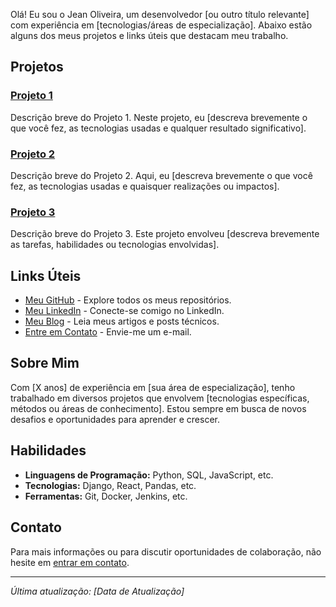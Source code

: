 Olá! Eu sou o Jean Oliveira, um desenvolvedor [ou outro título relevante] com experiência em [tecnologias/áreas de especialização]. Abaixo estão alguns dos meus projetos e links úteis que destacam meu trabalho.

## Projetos

### [Projeto 1](https://link-para-seu-projeto-1.com)
Descrição breve do Projeto 1. Neste projeto, eu [descreva brevemente o que você fez, as tecnologias usadas e qualquer resultado significativo].

### [Projeto 2](https://link-para-seu-projeto-2.com)
Descrição breve do Projeto 2. Aqui, eu [descreva brevemente o que você fez, as tecnologias usadas e quaisquer realizações ou impactos].

### [Projeto 3](https://link-para-seu-projeto-3.com)
Descrição breve do Projeto 3. Este projeto envolveu [descreva brevemente as tarefas, habilidades ou tecnologias envolvidas].

## Links Úteis

- [Meu GitHub](https://github.com/seu-perfil) - Explore todos os meus repositórios.
- [Meu LinkedIn](https://linkedin.com/in/seu-perfil) - Conecte-se comigo no LinkedIn.
- [Meu Blog](https://seublog.com) - Leia meus artigos e posts técnicos.
- [Entre em Contato](mailto:seu-email@example.com) - Envie-me um e-mail.

## Sobre Mim

Com [X anos] de experiência em [sua área de especialização], tenho trabalhado em diversos projetos que envolvem [tecnologias específicas, métodos ou áreas de conhecimento]. Estou sempre em busca de novos desafios e oportunidades para aprender e crescer.

## Habilidades

- **Linguagens de Programação:** Python, SQL, JavaScript, etc.
- **Tecnologias:** Django, React, Pandas, etc.
- **Ferramentas:** Git, Docker, Jenkins, etc.

## Contato

Para mais informações ou para discutir oportunidades de colaboração, não hesite em [entrar em contato](mailto:seu-email@example.com).

---

*Última atualização: [Data de Atualização]*

